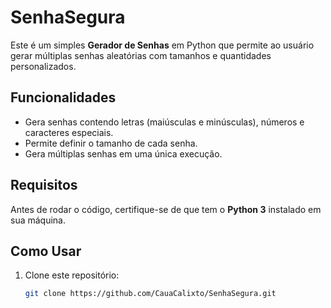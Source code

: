 # SenhaSegura

Este é um simples **Gerador de Senhas** em Python que permite ao usuário gerar múltiplas senhas aleatórias com tamanhos e quantidades personalizados.

## Funcionalidades

- Gera senhas contendo letras (maiúsculas e minúsculas), números e caracteres especiais.
- Permite definir o tamanho de cada senha.
- Gera múltiplas senhas em uma única execução.

## Requisitos

Antes de rodar o código, certifique-se de que tem o **Python 3** instalado em sua máquina.

## Como Usar

1. Clone este repositório:
   ```bash
   git clone https://github.com/CauaCalixto/SenhaSegura.git
